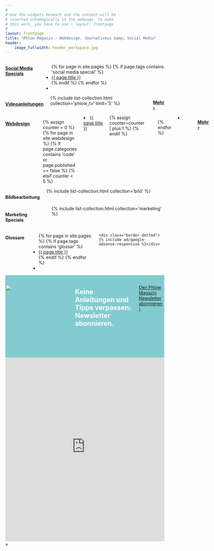 ```yaml
---
#
# Use the widgets beneath and the content will be
# inserted automagically in the webpage. To make
# this work, you have to use › layout: frontpage
#
layout: frontpage
title: "Phlow Magazin – Webdesign, Journalismus &amp; Social Media"
header:
    image_fullwidth: header_workspace.jpg
---
```

<div class="row">
  <div class="medium-4 columns">
    <h4 class="b15"><a href="{{ site.url }}/social-media/">Social Media Specials</a></h4>
    <ul class="side-nav">
      {% for page in site.pages %}
      {% if page.tags contains 'social media special' %}<li><a href="{{ site.url }}{{ page.url }}">{{ page.title }}</a></li>{% endif %}
      {% endfor %}
      <li>&nbsp;</li>
    </ul>
  </div><!-- /.medium-4.columns -->


  <div class="medium-4 columns">
    <h4 class="b15"><a href="{{ site.url }}/phlow-tv/">Videoanleitungen</a></h4>
    {% include list-collection.html collection='phlow_tv' limit='5' %}
    <p class="sans text-right"><a class="button tiny radius" href="{{ site.url }}/phlow-tv/"><strong>Mehr ›</strong></a></p>
  </div><!-- /.medium-4.columns -->

  <div class="medium-4 columns">
    <h4 class="b15"><a href="{{ site.url }}/webdesign/">Webdesign</a></h4>

    <ul class="side-nav">
  {% assign counter = 0 %}
{% for page in site.webdesign %}
      {% if page.categories contains 'code' or page.published == false %}
      {% elsif counter < 5 %}
      <li><a href="{{ site.url }}{{ page.url }}">{{ page.title }}</a></li>
      {% assign counter=counter | plus:1 %}
      {% endif %}

  {% endfor %}
      <li>&nbsp;</li>
  </ul>
    <p class="sans text-right"><a class="button tiny radius" href="{{ site.url }}/webdesign/"><strong>Mehr ›</strong></a></p>
  </div><!-- /.medium-4.columns -->


</div><!-- /.row -->


<div class="row">
  <div class="medium-4 columns">
    <h4 class="b15">Bildbearbeitung</h4>
    {% include list-collection.html collection='bild' %}
  </div><!-- /.medium-4.columns -->


  <div class="medium-4 columns">
    <h4 class="b15">Marketing Specials</h4>
    {% include list-collection.html collection='marketing' %}

  </div><!-- /.medium-4.columns -->


  <div class="medium-4 columns">
    <h4 class="b15">Glossare</h4>
    <ul class="side-nav">
      {% for page in site.pages %}
      {% if page.tags contains 'glossar' %}<li><a href="{{ site.url }}{{ page.url }}">{{ page.title }}</a></li>{% endif %}
      {% endfor %}
      <li>&nbsp;</li>
    </ul>
    
    <div class="border-dotted">{% include ad/google-adsense-responsive %}</div>

  </div><!-- /.medium-4.columns -->
</div><!-- /.row -->



<div class="t30 b60" style="padding: 30px 0; background: #82cbd0;">
<div class="row">
    <div class="small-12 text-center medium-12 columns">
      <a href="#" data-reveal-id="newsletter-abo"><img class="left" src="{{ site.urlimg }}mailchimp-freddie-200x.png" width="200" height="200"></a>
      <h2 class="shadow-black" style="margin: 10px 0; color: #fff;" >Keine Anleitungen und Tipps verpassen: Newsletter abonnieren.</h2>
      <a class="radius button info shadow-black" href="#" data-reveal-id="newsletter-abo">Den Phlow Magazin Newsletter abonnieren ›</a>
    </div><!-- /.small-12 medium-8.columns -->
  </div><!-- /.row -->
</div>



<div id="newsletter-abo" class="reveal-modal" data-reveal>
  <iframe width="100%" height="580" src="http://phlow.us2.list-manage1.com/subscribe?u=acb99fb0411d067a7c7ccdb61&id=81e932aa5d" frameborder="0" allowfullscreen=""></iframe>
  <a class="close-reveal-modal">&#215;</a>
</div>

